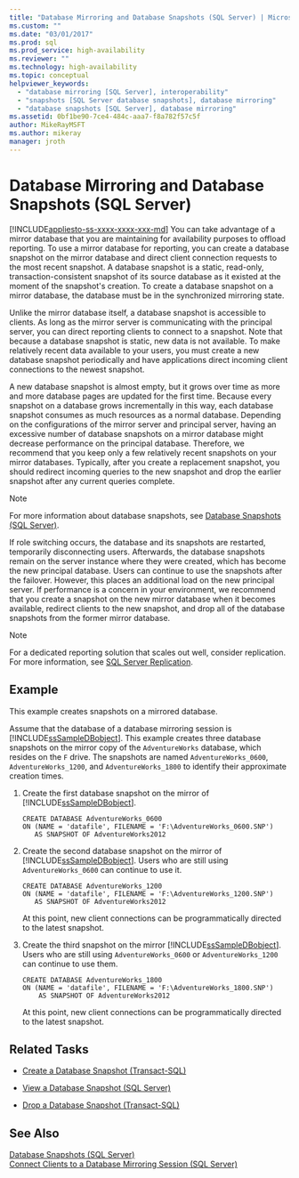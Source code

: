 ```yaml
---
title: "Database Mirroring and Database Snapshots (SQL Server) | Microsoft Docs"
ms.custom: ""
ms.date: "03/01/2017"
ms.prod: sql
ms.prod_service: high-availability
ms.reviewer: ""
ms.technology: high-availability
ms.topic: conceptual
helpviewer_keywords: 
  - "database mirroring [SQL Server], interoperability"
  - "snapshots [SQL Server database snapshots], database mirroring"
  - "database snapshots [SQL Server], database mirroring"
ms.assetid: 0bf1be90-7ce4-484c-aaa7-f8a782f57c5f
author: MikeRayMSFT
ms.author: mikeray
manager: jroth
---
```

# Database Mirroring and Database Snapshots (SQL Server)
[!INCLUDE[appliesto-ss-xxxx-xxxx-xxx-md](../../includes/appliesto-ss-xxxx-xxxx-xxx-md.md)]
  You can take advantage of a mirror database that you are maintaining for availability purposes to offload reporting. To use a mirror database for reporting, you can create a database snapshot on the mirror database and direct client connection requests to the most recent snapshot. A database snapshot is a static, read-only, transaction-consistent snapshot of its source database as it existed at the moment of the snapshot's creation. To create a database snapshot on a mirror database, the database must be in the synchronized mirroring state.  
  
 Unlike the mirror database itself, a database snapshot is accessible to clients. As long as the mirror server is communicating with the principal server, you can direct reporting clients to connect to a snapshot. Note that because a database snapshot is static, new data is not available. To make relatively recent data available to your users, you must create a new database snapshot periodically and have applications direct incoming client connections to the newest snapshot.  
  
 A new database snapshot is almost empty, but it grows over time as more and more database pages are updated for the first time. Because every snapshot on a database grows incrementally in this way, each database snapshot consumes as much resources as a normal database. Depending on the configurations of the mirror server and principal server, having an excessive number of database snapshots on a mirror database might decrease performance on the principal database. Therefore, we recommend that you keep only a few relatively recent snapshots on your mirror databases. Typically, after you create a replacement snapshot, you should redirect incoming queries to the new snapshot and drop the earlier snapshot after any current queries complete.  
  
> [!NOTE]  
>  For more information about database snapshots, see [Database Snapshots &#40;SQL Server&#41;](../../relational-databases/databases/database-snapshots-sql-server.md).  
  
 If role switching occurs, the database and its snapshots are restarted, temporarily disconnecting users. Afterwards, the database snapshots remain on the server instance where they were created, which has become the new principal database. Users can continue to use the snapshots after the failover. However, this places an additional load on the new principal server. If performance is a concern in your environment, we recommend that you create a snapshot on the new mirror database when it becomes available, redirect clients to the new snapshot, and drop all of the database snapshots from the former mirror database.  
  
> [!NOTE]  
>  For a dedicated reporting solution that scales out well, consider replication. For more information, see [SQL Server Replication](../../relational-databases/replication/sql-server-replication.md).  
  
## Example  
 This example creates snapshots on a mirrored database.  
  
 Assume that the database of a database mirroring session is [!INCLUDE[ssSampleDBobject](../../includes/sssampledbobject-md.md)]. This example creates three database snapshots on the mirror copy of the `AdventureWorks` database, which resides on the `F` drive. The snapshots are named `AdventureWorks_0600`, `AdventureWorks_1200`, and `AdventureWorks_1800` to identify their approximate creation times.  
  
1.  Create the first database snapshot on the mirror of [!INCLUDE[ssSampleDBobject](../../includes/sssampledbobject-md.md)].  
  
    ```  
    CREATE DATABASE AdventureWorks_0600  
    ON (NAME = 'datafile', FILENAME = 'F:\AdventureWorks_0600.SNP')  
       AS SNAPSHOT OF AdventureWorks2012  
    ```  
  
2.  Create the second database snapshot on the mirror of [!INCLUDE[ssSampleDBobject](../../includes/sssampledbobject-md.md)]. Users who are still using `AdventureWorks_0600` can continue to use it.  
  
    ```  
    CREATE DATABASE AdventureWorks_1200  
    ON (NAME = 'datafile', FILENAME = 'F:\AdventureWorks_1200.SNP')  
       AS SNAPSHOT OF AdventureWorks2012  
    ```  
  
     At this point, new client connections can be programmatically directed to the latest snapshot.  
  
3.  Create the third snapshot on the mirror [!INCLUDE[ssSampleDBobject](../../includes/sssampledbobject-md.md)]. Users who are still using `AdventureWorks_0600` or `AdventureWorks_1200` can continue to use them.  
  
    ```  
    CREATE DATABASE AdventureWorks_1800  
    ON (NAME = 'datafile', FILENAME = 'F:\AdventureWorks_1800.SNP')  
        AS SNAPSHOT OF AdventureWorks2012  
    ```  
  
     At this point, new client connections can be programmatically directed to the latest snapshot.  
  
##  <a name="RelatedTasks"></a> Related Tasks  
  
-   [Create a Database Snapshot &#40;Transact-SQL&#41;](../../relational-databases/databases/create-a-database-snapshot-transact-sql.md)  
  
-   [View a Database Snapshot &#40;SQL Server&#41;](../../relational-databases/databases/view-a-database-snapshot-sql-server.md)  
  
-   [Drop a Database Snapshot &#40;Transact-SQL&#41;](../../relational-databases/databases/drop-a-database-snapshot-transact-sql.md)  
  
  
## See Also  
 [Database Snapshots &#40;SQL Server&#41;](../../relational-databases/databases/database-snapshots-sql-server.md)   
 [Connect Clients to a Database Mirroring Session &#40;SQL Server&#41;](../../database-engine/database-mirroring/connect-clients-to-a-database-mirroring-session-sql-server.md)  
  
  
